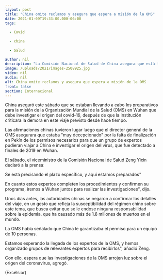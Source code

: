 ```yaml
---
layout: post
title: "China omite reclamos y asegura que espera a misión de la OMS"
date: 2021-01-09T19:33:00.000-06:00
tags:
  
  - Covid
  
  - china
  
  - Salud
  
author: nil
description: "La Comisión Nacional de Salud de China asegura que está terminando los preparativos para recibir a la misión que investigará el origen del covid-19 en la ciudad de Wuhan"
image: /uploads/2021/images-2508925.jpg
video: nil
audio: nil
alt: China omite reclamos y asegura que espera a misión de la OMS
front: false
section: Internacional
---
```


China aseguró este sábado que se estaban llevando a cabo los preparativos para la misión de la Organización Mundial de la Salud (OMS) en Wuhan que debe investigar el origen del covid-19, después de que la institución criticara la demora en este viaje previsto desde hace tiempo.

Las afirmaciones chinas tuvieron lugar luego que el director general de la OMS asegurara que estaba "muy decepcionado" por la falta de finalización en Pekín de los permisos necesarios para que un grupo de expertos pudieran viajar a China e investigar el origen del virus, que fue detectado a finales de 2019 en Wuhan.

El sábado, el viceministro de la Comisión Nacional de Salud Zeng Yixin declaró a la prensa:

Se está precisando el plazo específico, y aquí estamos preparados"

 
En cuanto estos expertos completen los procedimientos y confirmen su programa, iremos a Wuhan juntos para realizar las investigaciones", dijo.

Unos días antes, las autoridades chinas se negaron a confirmar los detalles del viaje, en un gesto que refleja la susceptibilidad del régimen chino sobre este tema, que busca evitar que se le endose ninguna responsabilidad sobre la epidemia, que ha causado más de 1.8 millones de muertos en el mundo.

La OMS había señalado que China le garantizaba el permiso para un equipo de 10 personas.

Estamos esperando la llegada de los expertos de la OMS, y hemos organizado grupos de relevantes expertos para recibirlos", añadió Zeng.

Con ello, espera que las investigaciones de la OMS arrojen luz sobre el origen del coronavirus, agregó.

(Excélsior)